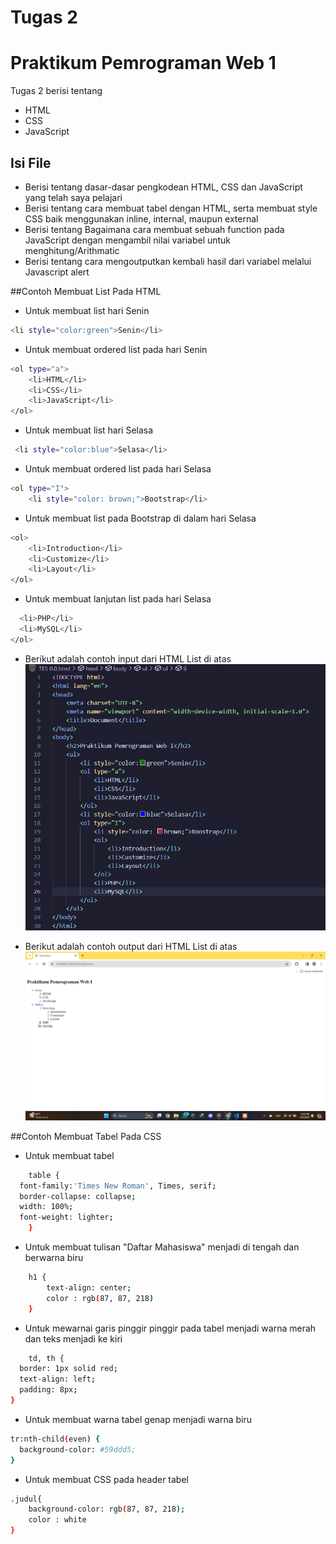 # Tugas 2
# Praktikum Pemrograman Web 1

Tugas 2 berisi tentang

- HTML
- CSS
- JavaScript
  
## Isi File

- Berisi tentang dasar-dasar pengkodean HTML, CSS dan JavaScript yang telah saya pelajari
- Berisi tentang cara membuat tabel dengan HTML, serta membuat style CSS baik menggunakan inline, internal, maupun external
- Berisi tentang Bagaimana cara membuat sebuah function pada JavaScript dengan mengambil nilai variabel untuk menghitung/Arithmatic
- Berisi tentang cara mengoutputkan kembali hasil dari variabel melalui Javascript alert

##Contoh Membuat List Pada HTML

- Untuk membuat list hari Senin
```sh
<li style="color:green">Senin</li>
```

- Untuk membuat ordered list pada hari Senin
```sh
<ol type="a">
    <li>HTML</li>
    <li>CSS</li>
    <li>JavaScript</li>
</ol>
```

- Untuk membuat list hari Selasa
```sh
 <li style="color:blue">Selasa</li>
```

- Untuk membuat ordered list pada hari Selasa
```sh
<ol type="I">
    <li style="color: brown;">Bootstrap</li>
```

- Untuk membuat list pada Bootstrap di dalam hari Selasa
```sh
<ol>
    <li>Introduction</li>
    <li>Customize</li>
    <li>Layout</li>
</ol>
```

- Untuk membuat lanjutan list pada hari Selasa
```sh
  <li>PHP</li>
  <li>MySQL</li>
</ol>
```

- Berikut adalah contoh input dari HTML List di atas
![alt text](https://github.com/IlhamBudimansyah/Praktikum-Web1/blob/main/SS%20Input%20HTML.png)

- Berikut adalah contoh output dari HTML List di atas
![alt text](https://github.com/IlhamBudimansyah/Praktikum-Web1/blob/main/SS%20OUTPUT%20HTML.png)

##Contoh Membuat Tabel Pada CSS

- Untuk membuat tabel
```sh
    table {
  font-family:'Times New Roman', Times, serif;
  border-collapse: collapse;
  width: 100%;
  font-weight: lighter;
    }
```

- Untuk membuat tulisan "Daftar Mahasiswa" menjadi di tengah dan berwarna biru
```sh
    h1 {
        text-align: center;
        color : rgb(87, 87, 218)
    }
```

- Untuk mewarnai garis pinggir pinggir pada tabel menjadi warna merah dan teks menjadi ke kiri
```sh
    td, th {
  border: 1px solid red;
  text-align: left;
  padding: 8px;
}
```

- Untuk membuat warna tabel genap menjadi warna biru
```sh
tr:nth-child(even) {
  background-color: #59ddd5;
}
```

- Untuk membuat CSS pada header tabel
```sh
.judul{
    background-color: rgb(87, 87, 218);
    color : white
}
```
